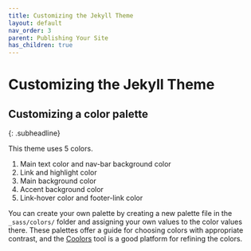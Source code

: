 ```yaml
---
title: Customizing the Jekyll Theme
layout: default
nav_order: 3
parent: Publishing Your Site
has_children: true
---
```


# Customizing the Jekyll Theme

## Customizing a color palette
{: .subheadline}

This theme uses 5 colors.

1. Main text color and nav-bar background color
2. Link and highlight color
3. Main background color
4. Accent background color
5. Link-hover color and footer-link color

You can create your own palette by creating a new palette file in the `_sass/colors/` folder and assigning your own values to the color values there. These palettes offer a guide for choosing colors with appropriate contrast, and the [Coolors](https://coolors.co) tool is a good platform for refining the colors.